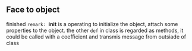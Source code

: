 ## Face to object
finished
`remark: `__init__ is a operating to initialize the object, attach some properties to the object.
the other `def` in class is regarded as methods, it could be called with a coefficient and transmis message from outsiade of class
